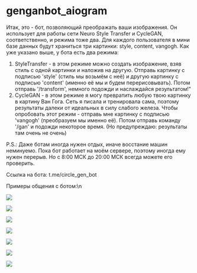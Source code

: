 # genganbot_aiogram
Итак, это - бот, позволяющий преображать ваши изображения. Он использует для работы сети Neuro Style Transfer и CycleGAN, соответственно, и режима тоже два.
Для каждого пользователя в мини базе данных будут храниться три картинки: style, content, vangogh. 
Как уже указано выше, у бота есть два режима:
1. StyleTransfer - в этом режиме можно создать изображение, взяв стиль с одной картинки и наложив на другую. 
Отправь картинку с подписью 'style' (стиль мы возьмём с неё)
и другую картинку с подписью 'content' (именно её мы и будем перерисовывать). Потом отправь '/transform', немного подожди и 
наслаждайся результатом!"
2. CycleGAN - в этом режиме я могу превратить любую твою картинку в картину Ван Гога. 
Сеть я писала и тренировала сама, поэтому результаты далеки от идеальных в силу слабого железа. Чтобы опробовать этот режим - 
отправь мне картинку с подписью 'vangogh' (преобразуем мы именно её). Потом отправь команду '/gan' и подожди некоторое время. (Но предупреждаю: результаты там очень не очень)

P.S.: Даже ботам иногда нужен отдых, иначе восстание машин неминуемо. Пока бот работает на моём сервере, поэтому иногда ему нужен перерыв. Но с 8:00 МСК 
до 20:00 МСК всегда можете его проверить.

Ссылка на бота: t.me/circle_gen_bot

Примеры общения с ботом:\n

![](screenshots/1.jpg "") 

![](screenshots/2.jpg "")

![](screenshots/3.jpg "")

![](screenshots/4.jpg "")

![](screenshots/5.jpg "")

![](screenshots/6.jpg "")

![](screenshots/7.jpg "")
